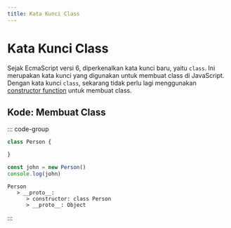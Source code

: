 ```yaml
---
title: Kata Kunci Class
---
```


# Kata Kunci Class

Sejak EcmaScript versi 6, diperkenalkan kata kunci baru, yaitu `class`. Ini merupakan kata kunci yang digunakan untuk membuat class di JavaScript. Dengan kata kunci `class`, sekarang tidak perlu lagi menggunakan [constructor function](./constructor-function) untuk membuat class.

## Kode: Membuat Class

::: code-group
```js [Class]
class Person {

}

const john = new Person()
console.log(john)
```

``` [Console]
Person 
   > __proto__: 
      > constructor: class Person
      > __proto__: Object
```
:::